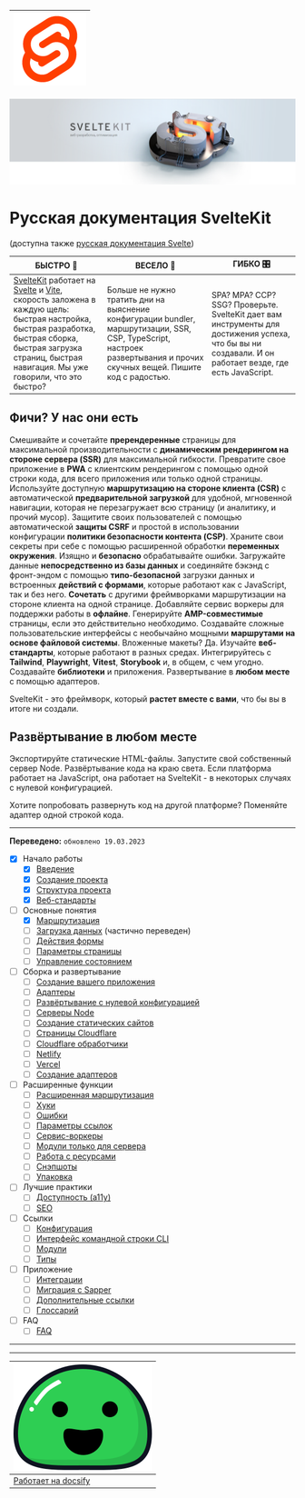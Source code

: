 

|![icon](_media/favicon.png)|
|--|
![logo](_media/sk.png)

# Русская документация SvelteKit

(доступна также [русская документация Svelte](https://romkar.github.io/svelte-docs-rus/))

| БЫСТРО 🚀 | ВЕСЕЛО 🎉 | ГИБКО 🎛️|
|--|--|--|
| [SvelteKit](https://kit.svelte.dev/) работает на [Svelte](https://svelte.dev/) и [Vite](https://vitejs.dev/), скорость заложена в каждую щель: быстрая настройка, быстрая разработка, быстрая сборка, быстрая загрузка страниц, быстрая навигация. Мы уже говорили, что это быстро? | Больше не нужно тратить дни на выяснение конфигурации bundler, маршрутизации, SSR, CSP, TypeScript, настроек развертывания и прочих скучных вещей. Пишите код с радостью. | SPA? MPA? ССР? SSG? Проверьте. SvelteKit дает вам инструменты для достижения успеха, что бы вы ни создавали. И он работает везде, где есть JavaScript. |



## Фичи? У нас они есть

Смешивайте и сочетайте **пререндеренные** страницы для максимальной производительности с **динамическим рендерингом на стороне сервера (SSR)** для максимальной гибкости. Превратите свое приложение в **PWA** с клиентским рендерингом с помощью одной строки кода, для всего приложения или только одной страницы. Используйте доступную **маршрутизацию на стороне клиента (CSR)** с автоматической **предварительной загрузкой** для удобной, мгновенной навигации, которая не перезагружает всю страницу (и аналитику, и прочий мусор). Защитите своих пользователей с помощью автоматической **защиты CSRF** и простой в использовании конфигурации **политики безопасности контента (CSP)**. Храните свои секреты при себе с помощью расширенной обработки **переменных окружения**. Изящно и **безопасно** обрабатывайте ошибки. Загружайте данные **непосредственно из базы данных** и соединяйте бэкэнд с фронт-эндом с помощью **типо-безопасной** загрузки данных и встроенных **действий с формами**, которые работают как с JavaScript, так и без него. **Сочетать** с другими фреймворками маршрутизации на стороне клиента на одной странице. Добавляйте сервис воркеры для поддержки работы в **офлайне**. Генерируйте **AMP-совместимые** страницы, если это действительно необходимо. Создавайте сложные пользовательские интерфейсы с необычайно мощными **маршрутами на основе файловой системы**. Вложенные макеты? Да. Изучайте **веб-стандарты**, которые работают в разных средах. Интегрируйтесь с **Tailwind**, **Playwright**, **Vitest**, **Storybook** и, в общем, с чем угодно. Создавайте **библиотеки** и приложения. Развертывание в **любом месте** с помощью адаптеров.

SvelteKit - это фреймворк, который **растет вместе с вами**, что бы вы в итоге ни создали.


## Развёртывание в любом месте

Экспортируйте статические HTML-файлы. Запустите свой собственный сервер Node. Развёртывание кода на краю света. Если платформа работает на JavaScript, она работает на SvelteKit - в некоторых случаях с нулевой конфигурацией.

Хотите попробовать развернуть код на другой платформе? Поменяйте адаптер одной строкой кода.


---
**Переведено:** `обновлено 19.03.2023`

- [x] Начало работы
  - [x] [Введение](10-getting-started/10-introduction.md)
  - [x] [Создание проекта](10-getting-started/20-creating-a-project.md)
  - [x] [Структура проекта](10-getting-started/30-project-structure.md)
  - [x] [Веб-стандарты](10-getting-started/40-web-standards.md)
- [ ] Основные понятия
  - [x] [Маршрутизация](20-core-concepts/10-routing.md)
  - [ ] [Загрузка данных](20-core-concepts/20-load.md) (частично переведен)
  - [ ] [Действия формы](20-core-concepts/30-form-actions.md)
  - [ ] [Параметры страницы](20-core-concepts/40-page-options.md)
  - [ ] [Управление состоянием](20-core-concepts/50-state-management.md)
- [ ] Сборка и развертывание
  - [ ] [Создание вашего приложения](25-build-and-deploy/10-building-your-app.md)
  - [ ] [Адаптеры](25-build-and-deploy/20-adapters.md)
  - [ ] [Развёртывание с нулевой конфигурацией](25-build-and-deploy/30-adapter-auto.md)
  - [ ] [Серверы Node](25-build-and-deploy/40-adapter-node.md)
  - [ ] [Создание статических сайтов](25-build-and-deploy/50-adapter-static.md)
  - [ ] [Страницы Cloudflare](25-build-and-deploy/60-adapter-cloudflare.md)
  - [ ] [Cloudflare обработчики](25-build-and-deploy/70-adapter-cloudflare-workers.md)
  - [ ] [Netlify](25-build-and-deploy/80-adapter-netlify.md)
  - [ ] [Vercel](25-build-and-deploy/90-adapter-vercel.md)
  - [ ] [Создание адаптеров](25-build-and-deploy/99-writing-adapters.md)
- [ ] Расширенные функции
  - [ ] [Расширенная маршрутизация](30-advanced/10-advanced-routing.md)
  - [ ] [Хуки](30-advanced/20-hooks.md)
  - [ ] [Ошибки](30-advanced/25-errors.md)
  - [ ] [Параметры ссылок](30-advanced/30-link-options.md)
  - [ ] [Сервис-воркеры](30-advanced/40-service-workers.md)
  - [ ] [Модули только для сервера](30-advanced/50-server-only-modules.md)
  - [ ] [Работа с ресурсами](30-advanced/60-assets.md)
  - [ ] [Снэпшоты](30-advanced/65-snapshots.md)
  - [ ] [Упаковка](30-advanced/70-packaging.md)
- [ ] Лучшие практики
  - [ ] [Доступность (a11y)](40-best-practices/10-accessibility.md)
  - [ ] [SEO](40-best-practices/20-seo.md)
- [ ] Ссылки
  - [ ] [Конфигурация](50-reference/10-configuration.md)
  - [ ] [Интерфейс командной строки CLI](50-reference/20-cli.md)
  - [ ] [Модули](50-reference/30-modules.md)
  - [ ] [Типы](50-reference/40-types.md)
- [ ] Приложение
  - [ ] [Интеграции](60-appendix/05-integrations.md)
  - [ ] [Миграция с Sapper](60-appendix/10-migrating.md)
  - [ ] [Дополнительные ссылки](60-appendix/20-additional-resources.md)
  - [ ] [Глоссарий](60-appendix/30-glossary.md)
- [ ] FAQ
  - [ ] [FAQ](FAQ.md)
---



---
|![icon_docsify](_media/icon_docsify.svg)|
|--|
|[Работает на docsify](https://docsify.js.org)|